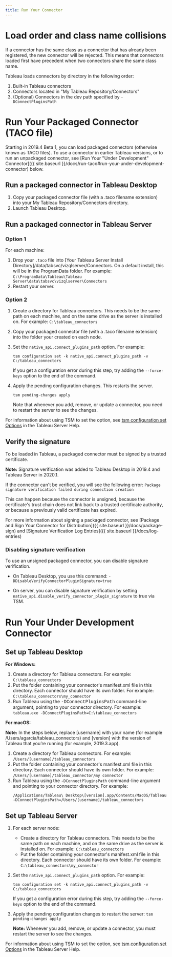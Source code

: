 ```yaml
---
title: Run Your Connector
---
```


# Load order and class name collisions

If a connector has the same class as a connector that has already been registered, the new connector will be rejected. This means that connectors loaded first have precedent when two connectors share the same class name.

Tableau loads connectors by directory in the following order:
1. Built-in Tableau connectors
1. Connectors located in "My Tableau Repository/Connectors"
1. (Optional) Connectors in the dev path specified by `-DConnectPluginsPath`

# Run Your Packaged Connector (TACO file)

Starting in 2019.4 Beta 1, you can load packaged connectors (otherwise known as TACO files). To use a connector in earlier Tableau versions, or to run an unpackaged connector, see [Run Your "Under Development" Connector]({{ site.baseurl }}/docs/run-taco#run-your-under-development-connector) below.

## Run a packaged connector in Tableau Desktop
1. Copy your packaged connector file (with a .taco filename extension) into your My Tableau Repository/Connectors directory.
1. Launch Tableau Desktop.

## Run a packaged connector in Tableau Server
### Option 1
For each machine:
1. Drop your `.taco` file into [Your Tableau Server Install Directory]/data/tabsvc/vizqlserver/Connectors. On a default install, this will be in the ProgramData folder. For example:
`C:\ProgramData\Tableau\Tableau Server\data\tabsvc\vizqlserver\Connectors`
1. Restart your server.


### Option 2
1. Create a directory for Tableau connectors. This needs to be the same path on each machine, and on the same drive as the server is installed on. For example:
`C:\tableau_connectors`
1. Copy your packaged connector file (with a .taco filename extension) into  the folder your created on each node.
1. Set the `native_api.connect_plugins_path` option. For example:

    ```
    tsm configuration set -k native_api.connect_plugins_path -v C:/tableau_connectors
    ```

    If you get a configuration error during this step, try adding the `--force-keys` option to the end of the command.

1. Apply the pending configuration changes.  This restarts the server.

    ```
    tsm pending-changes apply
    ```

    Note that whenever you add, remove, or update a connector, you need to restart the server to see the changes.

For information about using TSM to set the option, see [tsm configuration set Options](https://onlinehelp.tableau.com/current/server-linux/en-us/cli_configuration-set_tsm.htm) in the Tableau Server Help.

## Verify the signature

To be loaded in Tableau, a packaged connector must be signed by a trusted certificate.

__Note:__ Signature verification was added to Tableau Desktop in 2019.4 and Tableau Server in 2020.1.

If the connector can't be verified, you will see the following error:
`Package signature verification failed during connection creation`

This can happen because the connector is unsigned, because the certificate's trust chain does not link back to a trusted certificate authority, or because a previously valid certificate has expired.

For more information about signing a packaged connector, see [Package and Sign Your Connector for Distribution]({{ site.baseurl }}/docs/package-sign) and [Signature Verification Log Entries]({{ site.baseurl }}/docs/log-entries)

### Disabling signature verification

To use an unsigned packaged connector, you can disable signature verification.

- On Tableau Desktop, you use this command:
`-DDisableVerifyConnectorPluginSignature=true`

- On server, you can disable signature verification by setting  `native_api.disable_verify_connector_plugin_signature` to true via TSM.

# Run Your Under Development Connector
## Set up Tableau Desktop

__For Windows:__
1. Create a directory for Tableau connectors. For example:
`C:\tableau_connectors`
1. Put the folder containing your connector's manifest.xml file in this directory. Each connector should have its own folder. For example:
`C:\tableau_connectors\my_connector`
1. Run Tableau using the <span style="font-family: courier new">-DConnectPluginsPath</span> command-line argument, pointing to your connector directory. For example:
`tableau.exe -DConnectPluginsPath=C:\tableau_connectors`

__For macOS:__

__Note:__ In the steps below, replace [username] with your name (for example /Users/agarcia/tableau_connectors) and [version] with the version of Tableau that you’re running (for example, 2019.3.app).

1. Create a directory for Tableau connectors. For example:
`/Users/[username]/tableau_connectors`
1. Put the folder containing your connector's manifest.xml file in this directory. Each connector should have its own folder. For example:
`/Users/[username]/tableau_connector/my connector`
1. Run Tableau using the `-DConnectPluginsPath` command-line argument and pointing to your connector directory. For example:
    ```
    /Applications/Tableau\ Desktop\[version].app/Contents/MacOS/Tableau -DConnectPluginsPath=/Users/[username]/tableau_connectors

    ```

## Set up Tableau Server

1. For each server node:
    - Create a directory for Tableau connectors. This needs to be the same path on each machine, and on the same drive as the server is installed on. For example:
`C:\tableau_connectors`
    - Put the folder containing your connector's manifest.xml file in this directory. Each connector should have its own folder. For example:
`C:\tableau_connectors\my_connector`

1. Set the `native_api.connect_plugins_path` option. For example:
    ```
    tsm configuration set -k native_api.connect_plugins_path -v C:/tableau_connectors
    ```
    If you get a configuration error during this step, try adding the `--force-keys` option to the end of the command.

1. Apply the pending configuration changes to restart the server:
    `tsm pending-changes apply`

    __Note:__ Whenever you add, remove, or update a connector, you must restart the server to see the changes.

For information about using TSM to set the option, see [tsm configuration set Options](https://onlinehelp.tableau.com/current/server-linux/en-us/cli_configuration-set_tsm.htm) in the Tableau Server Help.